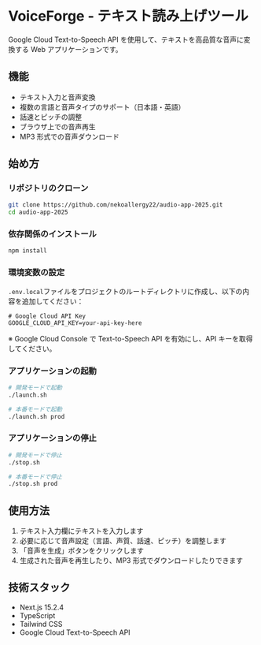 # VoiceForge - テキスト読み上げツール

Google Cloud Text-to-Speech API を使用して、テキストを高品質な音声に変換する Web アプリケーションです。

## 機能

- テキスト入力と音声変換
- 複数の言語と音声タイプのサポート（日本語・英語）
- 話速とピッチの調整
- ブラウザ上での音声再生
- MP3 形式での音声ダウンロード

## 始め方

### リポジトリのクローン

```bash
git clone https://github.com/nekoallergy22/audio-app-2025.git
cd audio-app-2025
```

### 依存関係のインストール

```bash
npm install
```

### 環境変数の設定

`.env.local`ファイルをプロジェクトのルートディレクトリに作成し、以下の内容を追加してください：

```
# Google Cloud API Key
GOOGLE_CLOUD_API_KEY=your-api-key-here
```

※ Google Cloud Console で Text-to-Speech API を有効にし、API キーを取得してください。

### アプリケーションの起動

```bash
# 開発モードで起動
./launch.sh

# 本番モードで起動
./launch.sh prod
```

### アプリケーションの停止

```bash
# 開発モードで停止
./stop.sh

# 本番モードで停止
./stop.sh prod
```

## 使用方法

1. テキスト入力欄にテキストを入力します
2. 必要に応じて音声設定（言語、声質、話速、ピッチ）を調整します
3. 「音声を生成」ボタンをクリックします
4. 生成された音声を再生したり、MP3 形式でダウンロードしたりできます

## 技術スタック

- Next.js 15.2.4
- TypeScript
- Tailwind CSS
- Google Cloud Text-to-Speech API
